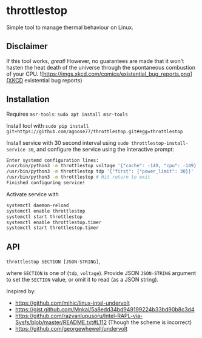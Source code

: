 # throttlestop
Simple tool to manage thermal behaviour on Linux. 

## Disclaimer
If this tool works, _great_! However, no guarantees are made that it won't hasten the heat death of the universe through the spontaneous combustion of your CPU.
![https://imgs.xkcd.com/comics/existential_bug_reports.png](XKCD existential bug reports)

## Installation
Requires `msr-tools`:
`sudo apt install msr-tools`

Install tool with 
`sudo pip install git+https://github.com/agoose77/throttlestop.git#egg=throttlestop`

Install service with 30 second interval using 
`sudo throttlestop-install-service 30`,
and configure the service using the interactive prompt:
```bash
Enter systemd configuration lines:
/usr/bin/python3 -m throttlestop voltage '{"cache": -149, "cpu": -149}'
/usr/bin/python3 -m throttlestop tdp '{"first": {"power_limit": 30}}'
/usr/bin/python3 -m throttlestop # Hit return to exit
Finished configuring service!
```

Activate service with
```bash
systemctl daemon-reload
systemctl enable throttlestop
systemctl start throttlestop
systemctl enable throttlestop.timer
systemctl start throttlestop.timer
```

## API
`throttlestop SECTION [JSON-STRING]`,

where `SECTION` is one of (`tdp`, `voltage`). Provide JSON `JSON-STRING` argument to set the `SECTION` value, or omit it to read (as a JSON string).

Inspired by:
* https://github.com/mihic/linux-intel-undervolt
* https://gist.github.com/Mnkai/5a8edd34bd949199224b33bd90b8c3d4
* https://github.com/razvanlupusoru/Intel-RAPL-via-Sysfs/blob/master/README.txt#L112 (Though the scheme is incorrect)
* https://github.com/georgewhewell/undervolt
